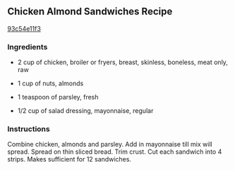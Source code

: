 ## Chicken Almond Sandwiches Recipe

[93c54e11f3](http://cookeatshare.com/recipes/chicken-almond-sandwiches-4173)

### Ingredients

 - 2 cup of chicken, broiler or fryers, breast, skinless, boneless, meat only, raw

 - 1 cup of nuts, almonds

 - 1 teaspoon of parsley, fresh

 - 1/2 cup of salad dressing, mayonnaise, regular

### Instructions

Combine chicken, almonds and parsley. Add in mayonnaise till mix will spread. Spread on thin sliced bread. Trim crust. Cut each sandwich into 4 strips. Makes sufficient for 12 sandwiches.